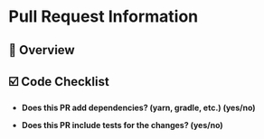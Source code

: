 # Pull Request Information

## :round_pushpin: Overview
<!--- Brief description of the changes -->

## :ballot_box_with_check: Code Checklist

- **Does this PR add dependencies? (yarn, gradle, etc.) (yes/no)**
<!--- If yes, explain which and how they are used -->

- **Does this PR include tests for the changes? (yes/no)**
<!--- If no, explain why -->
